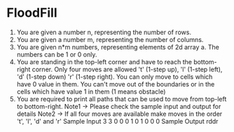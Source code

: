 # FloodFill
1. You are given a number n, representing the number of rows. 
2. You are given a number m, representing the number of columns. 
3. You are given n*m numbers, representing elements of 2d array a. The numbers can be 1 or 0 only. 
4. You are standing in the top-left corner and have to reach the bottom-right corner. 
Only four moves are allowed 't' (1-step up), 'l' (1-step left), 'd' (1-step down) 'r' (1-step right). 
You can only move to cells which have 0 value in them. You can't move out of the boundaries or in the cells which have value 1 in them (1 means obstacle) 
5. You are required to print all paths that can be used to move from top-left to bottom-right. 
Note1 -> Please check the sample input and output for details
Note2 -> If all four moves are available make moves in the order 't', 'l', 'd' and 'r'
Sample Input
3 3
0 0 0
1 0 1
0 0 0
Sample Output
rddr
